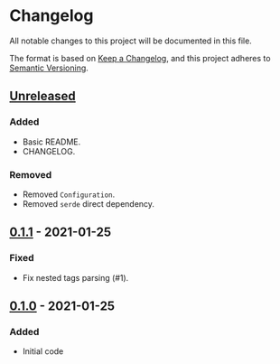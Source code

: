 # Changelog

All notable changes to this project will be documented in this file.

The format is based on [Keep a Changelog](https://keepachangelog.com/en/1.0.0/),
and this project adheres to [Semantic Versioning](https://semver.org/spec/v2.0.0.html).

## [Unreleased]

### Added

- Basic README.
- CHANGELOG.

### Removed

- Removed `Configuration`.
- Removed `serde` direct dependency.

## [0.1.1] - 2021-01-25

### Fixed

- Fix nested tags parsing (#1).

## [0.1.0] - 2021-01-25

### Added

- Initial code

[unreleased]: https://github.com/malobre/dprint-plugin-vue/compare/v0.1.1...HEAD
[0.1.1]: https://github.com/malobre/dprint-plugin-vue/compare/v0.1.0...v0.1.1
[0.1.0]: https://github.com/malobre/dprint-plugin-vue/releases/tag/v0.1.0

